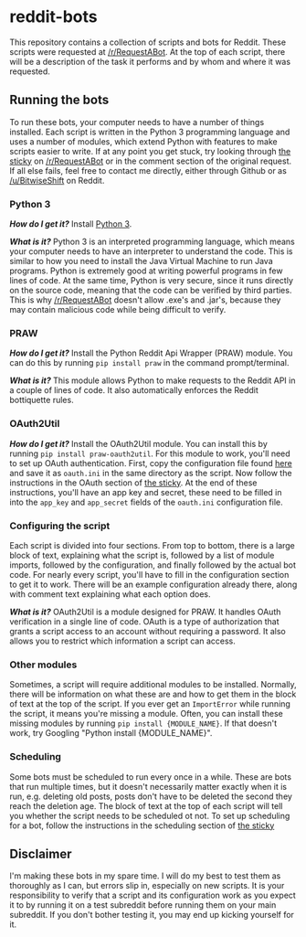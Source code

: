 # reddit-bots
This repository contains a collection of scripts and bots for Reddit. These
scripts were requested at
[/r/RequestABot](https://www.reddit.com/r/RequestABot). At the top of each
script, there will be a description of the task it performs and by whom and
where it was requested.

## Running the bots
To run these bots, your computer needs to have a number of things installed.
Each script is written in the Python 3 programming language and uses a number of
modules, which extend Python with features to make scripts easier to
write. If at any point you get stuck, try looking through
[the sticky](https://www.reddit.com/r/RequestABot/comments/3d3iss/a_comprehensive_guide_to_running_your_bot_that/)
on [/r/RequestABot](https://www.reddit.com/r/RequestABot) or in the comment
section of the original request. If all else fails, feel free to contact me
directly, either through Github or as
[/u/BitwiseShift](https://www.reddit.com/user/bitwiseshift) on Reddit.

### Python 3
***How do I get it?*** Install [Python 3](https://www.python.org/downloads/).

***What is it?*** Python 3 is an interpreted programming language, which means
your computer needs to have an interpreter to understand the code. This is
similar to how you need to install the Java Virtual Machine to run Java
programs. Python is extremely good at writing powerful programs in few lines of
code. At the same time, Python is very secure, since it runs directly on the
source code, meaning that the code can be verified by third parties. This is why
[/r/RequestABot](https://www.reddit.com/r/RequestABot) doesn't allow .exe's
and .jar's, because they may contain malicious code while being difficult to
verify.

### PRAW
***How do I get it?*** Install the Python Reddit Api Wrapper (PRAW) module. You
can do this by running `pip install praw` in the command prompt/terminal.

***What is it?*** This module allows Python to make requests to the Reddit API
in a couple of lines of code. It also automatically enforces the Reddit
bottiquette rules.

### OAuth2Util
***How do I get it?*** Install the OAuth2Util module. You can install this by
running `pip install praw-oauth2util`. For this module to work, you'll need to
set up OAuth authentication. First, copy the configuration file found
[here](https://github.com/SmBe19/praw-OAuth2Util/blob/master/OAuth2Util/README.md#config)
and save it as `oauth.ini` in the same directory as the script. Now follow the
instructions in the OAuth section of [the sticky](https://www.reddit.com/r/RequestABot/comments/3d3iss/a_comprehensive_guide_to_running_your_bot_that/).
At the end of these instructions, you'll have an app key and secret, these need
to be filled in into the `app_key` and `app_secret` fields of the `oauth.ini`
configuration file.

### Configuring the script
Each script is divided into four sections. From top to bottom, there is a large
block of text, explaining what the script is, followed by a list of module
imports, followed by the configuration, and finally followed by the actual bot
code. For nearly every script, you'll have to fill in the configuration section
to get it to work. There will be an example configuration already there, along
with comment text explaining what each option does.

***What is it?*** OAuth2Util is a module designed for PRAW. It handles OAuth
verification in a single line of code. OAuth is a type of authorization that
grants a script access to an account without requiring a password. It also
allows you to restrict which information a script can access.

### Other modules
Sometimes, a script will require additional modules to be installed. Normally,
there will be information on what these are and how to get them in the block of
text at the top of the script. If you ever get an `ImportError` while running
the script, it means you're missing a module. Often, you can install these
missing modules by running `pip install {MODULE_NAME}`. If that doesn't work,
try Googling "Python install {MODULE_NAME}".

### Scheduling
Some bots must be scheduled to run every once in a while. These are bots that
run multiple times, but it doesn't necessarily matter exactly when it is run,
e.g. deleting old posts, posts don't have to be deleted the second they reach
the deletion age. The block of text at the top of each script will tell you
whether the script needs to be scheduled ot not. To set up scheduling for a bot,
follow the instructions in the scheduling section of
[the sticky](https://www.reddit.com/r/RequestABot/comments/3d3iss/a_comprehensive_guide_to_running_your_bot_that/)

## Disclaimer
I'm making these bots in my spare time. I will do my best to test them as
thoroughly as I can, but errors slip in, especially on new scripts. It is your
responsibility to verify that a script and its configuration work as you expect
it to by running it on a test subreddit before running them on your main
subreddit. If you don't bother testing it, you may end up kicking yourself for
it.
